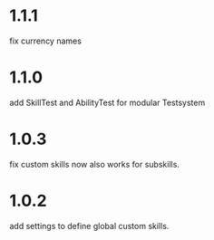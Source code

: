 # 1.1.1
fix currency names
# 1.1.0
add SkillTest and AbilityTest for modular Testsystem
# 1.0.3
fix custom skills now also works for subskills.
# 1.0.2
add settings to define global custom skills.
